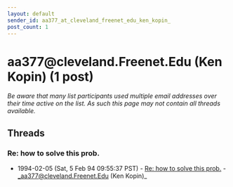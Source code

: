 ```yaml
---
layout: default
sender_id: aa377_at_cleveland_freenet_edu_ken_kopin_
post_count: 1
---
```


# aa377<span>@</span>cleveland.Freenet.Edu (Ken Kopin) (1 post)

_Be aware that many list participants used multiple email addresses over their time active on the list. As such this page may not contain all threads available._

## Threads

### Re: how to solve this prob.
+ 1994-02-05 (Sat, 5 Feb 94 09:55:37 PST) - [Re: how to solve this prob.](/archive/1994/02/a6445ef347d04c74e15e5048f8d86bcaf3cabeb7b6c4666aec5ef2dcc17c4787) - _aa377@cleveland.Freenet.Edu (Ken Kopin)_

